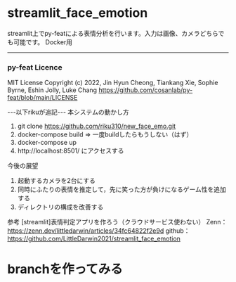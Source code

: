 # streamlit_face_emotion
streamlit上でpy-featによる表情分析を行います。入力は画像、カメラどちらでも可能です。
Docker用

---
### py-feat Licence

MIT License
Copyright (c) 2022, Jin Hyun Cheong, Tiankang Xie, Sophie Byrne, Eshin Jolly, Luke Chang
https://github.com/cosanlab/py-feat/blob/main/LICENSE

---以下rikuが追記---
本システムの動かし方
1. git clone https://github.com/riku310/new_face_emo.git
2. docker-compose build => 一度buildしたらもうしない（はず）
3. docker-compose up
4. http://localhost:8501/ にアクセスする

今後の展望
1. 起動するカメラを2台にする
2. 同時にふたりの表情を推定して，先に笑った方が負けになるゲーム性を追加する
3. ディレクトリの構成を改善する

参考
[streamlit]表情判定アプリを作ろう（クラウドサービス使わない）
Zenn：
https://zenn.dev/littledarwin/articles/34fc64822f2e9d
github：
https://github.com/LittleDarwin2021/streamlit_face_emotion

# branchを作ってみる


